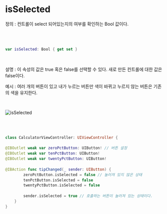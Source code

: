 isSelected 
===

정의 : 컨트롤이 select 되어있는지의 여부를 확인하는 Bool 값이다.   

</br>

```swift

var isSelected: Bool { get set }

```

</br>

설명 : 이 속성의 값은 true 혹은 false를 선택할 수 있다. 새로 만든 컨트롤에 대한 값은 false이다.

예시 : 여러 개의 버튼이 있고 내가 누르는 버튼만 색이 바뀌고 누르지 않는 버튼은 기존의 색을 유지한다.

</br>


![isSelected](isSelected예시.png)



</br>


```swift

class CalculatorViewController: UIViewController {

@IBOutlet weak var zeroPctButton: UIButton! // 버튼 설정 
@IBOutlet weak var tenPctButton: UIButton!
@IBOutlet weak var twentyPctButton: UIButton!

@IBAction func tipChanged(_ sender: UIButton) {
        zeroPctButton.isSelected = false // 눌러져 있지 않은 상태
        tenPctButton.isSelected = false
        twentyPctButton.isSelected = false
        
        sender.isSelected = true // 호출하는 버튼이 눌러져 있는 상태이다. 
    }
}

```
